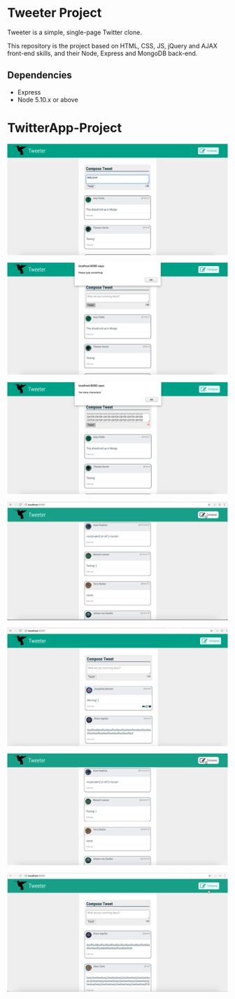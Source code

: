 # Tweeter Project

Tweeter is a simple, single-page Twitter clone.

This repository is the project based on HTML, CSS, JS, jQuery and AJAX front-end skills, and their Node, Express and MongoDB back-end.

## Dependencies
- Express
- Node 5.10.x or above

# TwitterApp-Project
!["Screenshot of home screen"](https://github.com/EshaRoda/TwitterApp-Project/blob/master/docs/tweetsWelcome.png)






!["Screenshot of Empty Screen"](https://github.com/EshaRoda/TwitterApp-Project/blob/master/docs/emptyTweets.png)






!["Screenshot of Tweet with too many characters"](https://github.com/EshaRoda/TwitterApp-Project/blob/master/docs/tweetsContent.png)






!["Screenshot of tweet compose box"](https://github.com/EshaRoda/TwitterApp-Project/blob/master/docs/tweetsComposer.png)






!["Screenshot of tweets hover"](https://github.com/EshaRoda/TwitterApp-Project/blob/master/docs/tweetsHover.png)






!["Screenshot of tweets with script in it"](https://github.com/EshaRoda/TwitterApp-Project/blob/master/docs/tweetsScript.png)






!["Screenshot of tweets with more than one line"](https://github.com/EshaRoda/TwitterApp-Project/blob/master/docs/tweetsWithMoreContent.png)
